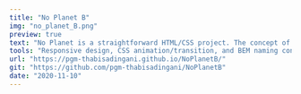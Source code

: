 ```yaml
---
title: "No Planet B"
img: "no_planet_B.png"
preview: true
text: "No Planet is a straightforward HTML/CSS project. The concept of the project is around the topic of global warming. This was one of the first term project for the webdesign module."
tools: "Responsive design, CSS animation/transition, and BEM naming conversion, to name a few, are all intriguing features."
url: "https://pgm-thabisadingani.github.io/NoPlanetB/"
git: "https://github.com/pgm-thabisadingani/NoPlanetB"
date: "2020-11-10"
---
```

